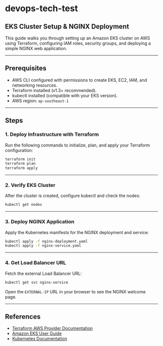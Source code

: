 
# devops-tech-test

## EKS Cluster Setup & NGINX Deployment

This guide walks you through setting up an Amazon EKS cluster on AWS using Terraform, configuring IAM roles, security groups, and deploying a simple NGINX web application.

---

## Prerequisites

- AWS CLI configured with permissions to create EKS, EC2, IAM, and networking resources.
- Terraform installed (v1.3+ recommended).
- kubectl installed (compatible with your EKS version).
- AWS region: `ap-southeast-1`

---

## Steps

### 1. Deploy Infrastructure with Terraform

Run the following commands to initialize, plan, and apply your Terraform configuration:

```bash
terraform init
terraform plan
terraform apply
```

---

### 2. Verify EKS Cluster

After the cluster is created, configure kubectl and check the nodes:

```bash
kubectl get nodes
```

---

### 3. Deploy NGINX Application

Apply the Kubernetes manifests for the NGINX deployment and service:

```bash
kubectl apply -f nginx-deployment.yaml
kubectl apply -f nginx-service.yaml
```

---

### 4. Get Load Balancer URL

Fetch the external Load Balancer URL:

```bash
kubectl get svc nginx-service
```

Open the `EXTERNAL-IP` URL in your browser to see the NGINX welcome page.

---

## References

- [Terraform AWS Provider Documentation](https://registry.terraform.io/providers/hashicorp/aws/latest/docs)
- [Amazon EKS User Guide](https://docs.aws.amazon.com/eks/latest/userguide/what-is-eks.html)
- [Kubernetes Documentation](https://kubernetes.io/docs/home/)
